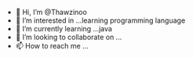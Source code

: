 - 👋 Hi, I’m @Thawzinoo
- 👀 I’m interested in ...learning programming language
- 🌱 I’m currently learning ...java
- 💞️ I’m looking to collaborate on ...
- 📫 How to reach me ...

<!---
ZiNoKaGyi/ZiNoKaGyi is a ✨ special ✨ repository because its `README.md` (this file) appears on your GitHub profile.
You can click the Preview link to take a look at your changes.
--->
